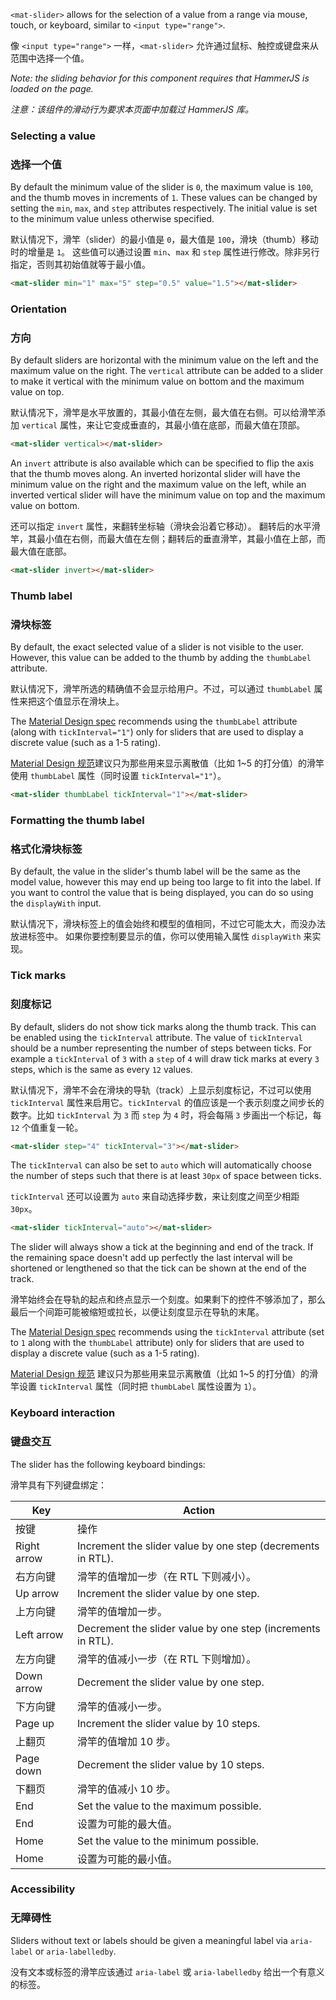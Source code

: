 `<mat-slider>` allows for the selection of a value from a range via mouse, touch, or keyboard,
similar to `<input type="range">`.

像 `<input type="range">` 一样，`<mat-slider>` 允许通过鼠标、触控或键盘来从范围中选择一个值。

<!-- example(slider-overview) -->

_Note: the sliding behavior for this component requires that HammerJS is loaded on the page._

*注意：该组件的滑动行为要求本页面中加载过 HammerJS 库。*

### Selecting a value

### 选择一个值

By default the minimum value of the slider is `0`, the maximum value is `100`, and the thumb moves
in increments of `1`. These values can be changed by setting the `min`, `max`, and `step` attributes
respectively. The initial value is set to the minimum value unless otherwise specified.

默认情况下，滑竿（slider）的最小值是 `0`，最大值是 `100`，滑块（thumb）移动时的增量是 `1`。
这些值可以通过设置 `min`、`max` 和 `step` 属性进行修改。除非另行指定，否则其初始值就等于最小值。

```html
<mat-slider min="1" max="5" step="0.5" value="1.5"></mat-slider>
```

### Orientation

### 方向

By default sliders are horizontal with the minimum value on the left and the maximum value on the
right. The `vertical` attribute can be added to a slider to make it vertical with the minimum value
on bottom and the maximum value on top.

默认情况下，滑竿是水平放置的，其最小值在左侧，最大值在右侧。可以给滑竿添加 `vertical` 属性，来让它变成垂直的，其最小值在底部，而最大值在顶部。

```html
<mat-slider vertical></mat-slider>
```

An `invert` attribute is also available which can be specified to flip the axis that the thumb moves
along. An inverted horizontal slider will have the minimum value on the right and the maximum value
on the left, while an inverted vertical slider will have the minimum value on top and the maximum
value on bottom.

还可以指定 `invert` 属性，来翻转坐标轴（滑块会沿着它移动）。
翻转后的水平滑竿，其最小值在右侧，而最大值在左侧；翻转后的垂直滑竿，其最小值在上部，而最大值在底部。

```html
<mat-slider invert></mat-slider>
```

### Thumb label

### 滑块标签

By default, the exact selected value of a slider is not visible to the user. However, this value can
be added to the thumb by adding the `thumbLabel` attribute.

默认情况下，滑竿所选的精确值不会显示给用户。不过，可以通过 `thumbLabel` 属性来把这个值显示在滑块上。

The [Material Design spec](https://material.io/design/components/sliders.html#discrete-slider) recommends using the
`thumbLabel` attribute (along with `tickInterval="1"`) only for sliders that are used to display a
discrete value (such as a 1-5 rating).

[Material Design 规范](https://material.io/design/components/sliders.html#discrete-slider)建议只为那些用来显示离散值（比如 1~5 的打分值）的滑竿使用 `thumbLabel` 属性（同时设置 `tickInterval="1"`）。

```html
<mat-slider thumbLabel tickInterval="1"></mat-slider>
```

### Formatting the thumb label

### 格式化滑块标签

By default, the value in the slider's thumb label will be the same as the model value, however this
may end up being too large to fit into the label. If you want to control the value that is being
displayed, you can do so using the `displayWith` input.

默认情况下，滑块标签上的值会始终和模型的值相同，不过它可能太大，而没办法放进标签中。
如果你要控制要显示的值，你可以使用输入属性 `displayWith` 来实现。

<!-- example(slider-formatting) -->

### Tick marks

### 刻度标记

By default, sliders do not show tick marks along the thumb track. This can be enabled using the
`tickInterval` attribute. The value of `tickInterval` should be a number representing the number
of steps between ticks. For example a `tickInterval` of `3` with a `step` of `4` will draw
tick marks at every `3` steps, which is the same as every `12` values.

默认情况下，滑竿不会在滑块的导轨（track）上显示刻度标记，不过可以使用 `tickInterval` 属性来启用它。`tickInterval` 的值应该是一个表示刻度之间步长的数字。比如 `tickInterval` 为 `3` 而 `step` 为 `4` 时，将会每隔 `3` 步画出一个标记，每 `12` 个值重复一轮。

```html
<mat-slider step="4" tickInterval="3"></mat-slider>
```

The `tickInterval` can also be set to `auto` which will automatically choose the number of steps
such that there is at least `30px` of space between ticks.

`tickInterval` 还可以设置为 `auto` 来自动选择步数，来让刻度之间至少相距 `30px`。

```html
<mat-slider tickInterval="auto"></mat-slider>
```

The slider will always show a tick at the beginning and end of the track. If the remaining space
doesn't add up perfectly the last interval will be shortened or lengthened so that the tick can be
shown at the end of the track.

滑竿始终会在导轨的起点和终点显示一个刻度。如果剩下的控件不够添加了，那么最后一个间距可能被缩短或拉长，以便让刻度显示在导轨的末尾。

The [Material Design spec](https://material.io/design/components/sliders.html#discrete-slider) recommends using the
`tickInterval` attribute (set to `1` along with the `thumbLabel` attribute) only for sliders that
are used to display a discrete value (such as a 1-5 rating).

[Material Design 规范](https://material.io/design/components/sliders.html#discrete-slider) 建议只为那些用来显示离散值（比如 1~5 的打分值）的滑竿设置 `tickInterval` 属性（同时把 `thumbLabel` 属性设置为 `1`）。

### Keyboard interaction

### 键盘交互

The slider has the following keyboard bindings:

滑竿具有下列键盘绑定：

| Key         | Action                                                                             |
|-------------|------------------------------------------------------------------------------------|
| 按键         | 操作                                                                             |
| Right arrow | Increment the slider value by one step (decrements in RTL).                        |
| 右方向键 | 滑竿的值增加一步（在 RTL 下则减小）。 |
| Up arrow    | Increment the slider value by one step.                                            |
| 上方向键 | 滑竿的值增加一步。 |
| Left arrow  | Decrement the slider value by one step (increments in RTL).                        |
| 左方向键 | 滑竿的值减小一步（在 RTL 下则增加）。 |
| Down arrow  | Decrement the slider value by one step.                                            |
| 下方向键  | 滑竿的值减小一步。 |
| Page up     | Increment the slider value by 10 steps.                                            |
| 上翻页 | 滑竿的值增加 10 步。 |
| Page down   | Decrement the slider value by 10 steps.                                            |
| 下翻页 | 滑竿的值减小 10 步。 |
| End         | Set the value to the maximum possible.                                             |
| End         | 设置为可能的最大值。 |
| Home        | Set the value to the minimum possible.                                             |
| Home        | 设置为可能的最小值。 |

### Accessibility

### 无障碍性

Sliders without text or labels should be given a meaningful label via `aria-label` or
`aria-labelledby`.

没有文本或标签的滑竿应该通过 `aria-label` 或 `aria-labelledby` 给出一个有意义的标签。

